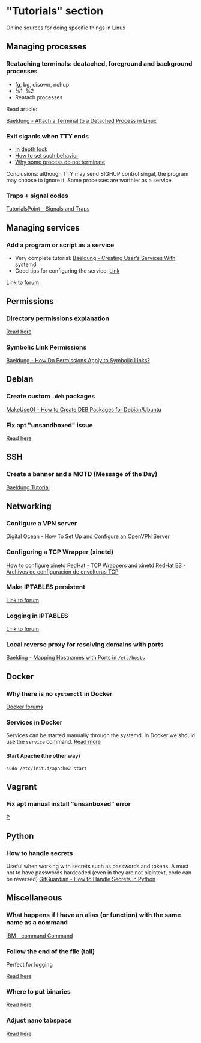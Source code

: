 # "Tutorials" section
Online sources for doing specific things in Linux

## Managing processes
### Reataching terminals: deatached, foreground and background processes
* fg, bg, disown, nohup
* %1, %2
* Reatach processes

Read article:

[Baeldung - Attach a Terminal to a Detached Process in Linux](https://www.baeldung.com/linux/attach-terminal-detached-process)

### Exit siganls when TTY ends
* [In depth look](https://unix.stackexchange.com/questions/318369/what-happens-to-background-jobs-after-exiting-the-shell)
* [How to set such behavior](https://stackoverflow.com/questions/4298741/how-bash-handles-the-jobs-when-logout)
* [Why some process do not terminate](https://superuser.com/questions/662431/what-exactly-determines-if-a-backgrounded-job-is-killed-when-the-shell-is-exited)

Conclusions: although TTY may send SIGHUP control singal, the program may choose to ignore it. Some processes are worthier as a service.

### Traps + signal codes
[TutorialsPoint - Signals and Traps](https://www.tutorialspoint.com/unix/unix-signals-traps.htm)

## Managing services
### Add a program or script as a service
* Very complete tutorial: [Baeldung - Creating User’s Services With systemd](https://www.baeldung.com/linux/systemd-create-user-services)
* Good tips for configuring the service: [Link](https://medium.com/@benmorel/creating-a-linux-service-with-systemd-611b5c8b91d6)

[Link to forum](https://unix.stackexchange.com/questions/236084/how-do-i-create-a-service-for-a-shell-script-so-i-can-start-and-stop-it-like-a-d)

## Permissions
### Directory permissions explanation
[Read here](https://unix.stackexchange.com/questions/21251/execute-vs-read-bit-how-do-directory-permissions-in-linux-work#answer-21263)

### Symbolic Link Permissions
[Baeldung - How Do Permissions Apply to Symbolic Links?](https://www.baeldung.com/linux/symlinks-permissions)

## Debian
### Create custom `.deb` packages
[MakeUseOf - How to Create DEB Packages for Debian/Ubuntu](https://www.makeuseof.com/create-deb-packages-debian-ubuntu/)

### Fix apt "unsandboxed" issue
[Read here](https://askubuntu.com/questions/908800/what-does-this-apt-error-message-download-is-performed-unsandboxed-as-root)

## SSH
### Create a banner and a MOTD (Message of the Day)
[Baeldung Tutorial](https://www.baeldung.com/linux/ssh-welcome-message)

## Networking

### Configure a VPN server
[Digital Ocean - How To Set Up and Configure an OpenVPN Server](https://www.digitalocean.com/community/tutorials/how-to-set-up-and-configure-an-openvpn-server-on-ubuntu-22-04)

### Configuring a TCP Wrapper (xinetd)
[How to configure xinetd](https://www.ochobitshacenunbyte.com/2017/01/18/servicios-de-internet-en-linux-con-xinetd/)
[RedHat - TCP Wrappers and xinetd](https://access.redhat.com/documentation/en-us/red_hat_enterprise_linux/6/html/security_guide/sect-security_guide-tcp_wrappers_and_xinetd)
[RedHat ES - Archivos de configuración de envolturas TCP](https://access.redhat.com/documentation/es-es/red_hat_enterprise_linux/6/html/security_guide/sect-security_guide-tcp_wrappers_and_xinetd-tcp_wrappers_configuration_files)

### Make IPTABLES persistent
[Link to forum](https://unix.stackexchange.com/questions/52376/why-do-iptables-rules-disappear-when-restarting-my-debian-system)

### Logging in IPTABLES
[Link to forum](https://stackoverflow.com/questions/21771684/iptables-log-and-drop-in-one-rule#answer-29544353)

### Local reverse proxy for resolving domains with ports
[Baelding - Mapping Hostnames with Ports in `/etc/hosts`](https://www.baeldung.com/linux/mapping-hostnames-ports)

## Docker
### Why there is no `systemctl` in Docker
[Docker forums](https://forums.docker.com/t/systemctl-status-is-not-working-in-my-docker-container/9075)

### Services in Docker
Services can be started manually through the systemd. In Docker we should use the `service` command.
[Read more](https://github.com/MicrosoftDocs/WSL/issues/457#issuecomment-574859373)

#### Start Apache (the other way)
`sudo /etc/init.d/apache2 start`

## Vagrant
### Fix apt manual install "unsanboxed" error 
[P](https://github.com/fgrehm/vagrant-cachier/issues/175#issuecomment-292630871)

## Python
### How to handle secrets
Useful when working with secrets such as passwords and tokens. A must not to have passwords hardcoded (even in they are not plaintext, code can be reversed)
[GitGuardian - How to Handle Secrets in Python](https://blog.gitguardian.com/how-to-handle-secrets-in-python/)

## Miscellaneous
### What happens if I have an alias (or function) with the same name as a command
[IBM - command Command](https://www.ibm.com/docs/en/aix/7.2?topic=c-command-command)

### Follow the end of the file (tail)
Perfect for logging

[Read here](https://unix.stackexchange.com/questions/18760/how-does-the-tail-commands-f-parameter-work)

### Where to put binaries
[Read here](https://unix.stackexchange.com/questions/36871/where-should-a-local-executable-be-placed)

### Adjust nano tabspace
[Read here](https://stackoverflow.com/questions/11173769/how-to-make-the-tab-character-4-spaces-instead-of-8-spaces-in-nano)
